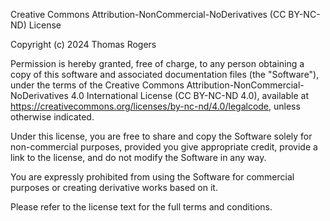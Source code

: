 Creative Commons Attribution-NonCommercial-NoDerivatives (CC BY-NC-ND) License

Copyright (c) 2024 Thomas Rogers

Permission is hereby granted, free of charge, to any person obtaining a copy
of this software and associated documentation files (the "Software"), under the terms of the Creative Commons Attribution-NonCommercial-NoDerivatives 4.0 International License (CC BY-NC-ND 4.0), available at https://creativecommons.org/licenses/by-nc-nd/4.0/legalcode, unless otherwise indicated.

Under this license, you are free to share and copy the Software solely for non-commercial purposes, provided you give appropriate credit, provide a link to the license, and do not modify the Software in any way.

You are expressly prohibited from using the Software for commercial purposes or creating derivative works based on it.

Please refer to the license text for the full terms and conditions.
